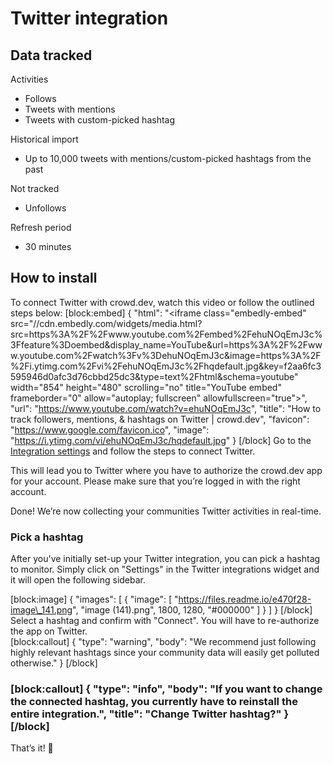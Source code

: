 # Twitter integration

## Data tracked

Activities

* Follows
* Tweets with mentions
* Tweets with custom-picked hashtag

Historical import

* Up to 10,000 tweets with mentions/custom-picked hashtags from the past

Not tracked

* Unfollows

Refresh period

* 30 minutes

## How to install

To connect Twitter with crowd.dev, watch this video or follow the outlined steps below: \[block:embed] { "html": "\<iframe class="embedly-embed" src="//cdn.embedly.com/widgets/media.html?src=https%3A%2F%2Fwww.youtube.com%2Fembed%2FehuNOqEmJ3c%3Ffeature%3Doembed\&display\_name=YouTube\&url=https%3A%2F%2Fwww.youtube.com%2Fwatch%3Fv%3DehuNOqEmJ3c\&image=https%3A%2F%2Fi.ytimg.com%2Fvi%2FehuNOqEmJ3c%2Fhqdefault.jpg\&key=f2aa6fc3595946d0afc3d76cbbd25dc3\&type=text%2Fhtml\&schema=youtube" width="854" height="480" scrolling="no" title="YouTube embed" frameborder="0" allow="autoplay; fullscreen" allowfullscreen="true">", "url": "https://www.youtube.com/watch?v=ehuNOqEmJ3c", "title": "How to track followers, mentions, & hashtags on Twitter | crowd.dev", "favicon": "https://www.google.com/favicon.ico", "image": "https://i.ytimg.com/vi/ehuNOqEmJ3c/hqdefault.jpg" } \[/block] Go to the [Integration settings](https://app.crowd.dev/integrations) and follow the steps to connect Twitter.

This will lead you to Twitter where you have to authorize the crowd.dev app for your account. Please make sure that you’re logged in with the right account.

Done! We’re now collecting your communities Twitter activities in real-time.

### Pick a hashtag

After you've initially set-up your Twitter integration, you can pick a hashtag to monitor. Simply click on "Settings" in the Twitter integrations widget and it will open the following sidebar.

\[block:image] { "images": \[ { "image": \[ "https://files.readme.io/e470f28-image\_141.png", "image (141).png", 1800, 1280, "#000000" ] } ] } \[/block] Select a hashtag and confirm with "Connect". You will have to re-authorize the app on Twitter.\
\[block:callout] { "type": "warning", "body": "We recommend just following highly relevant hashtags since your community data will easily get polluted otherwise." } \[/block]

### \[block:callout] { "type": "info", "body": "If you want to change the connected hashtag, you currently have to reinstall the entire integration.", "title": "Change Twitter hashtag?" } \[/block]

That’s it! 🎉
